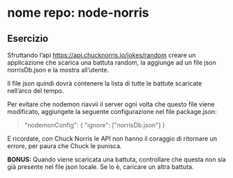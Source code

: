 # nome repo: node-norris

## Esercizio

Sfruttando l’api https://api.chucknorris.io/jokes/random creare un applicazione che scarica una battuta random, la aggiunge ad un file json norrisDb.json e la mostra all’utente.

Il file json quindi dovrà contenere la lista di tutte le battute scaricate nell’arco del tempo.

Per evitare che nodemon riavvii il server ogni volta che questo file viene modificato, aggiungete la seguente configurazione nel file package.json:

> "nodemonConfig": {
> 	"ignore": ["norrisDb.json"]
> }

E ricordate, con Chuck Norris le API non hanno il coraggio di ritornare un errore, per paura che Chuck le punisca.

**BONUS:**
Quando viene scaricata una battuta, controllare che questa non sia già presente nel file json locale. Se lo è, caricare un altra battuta.